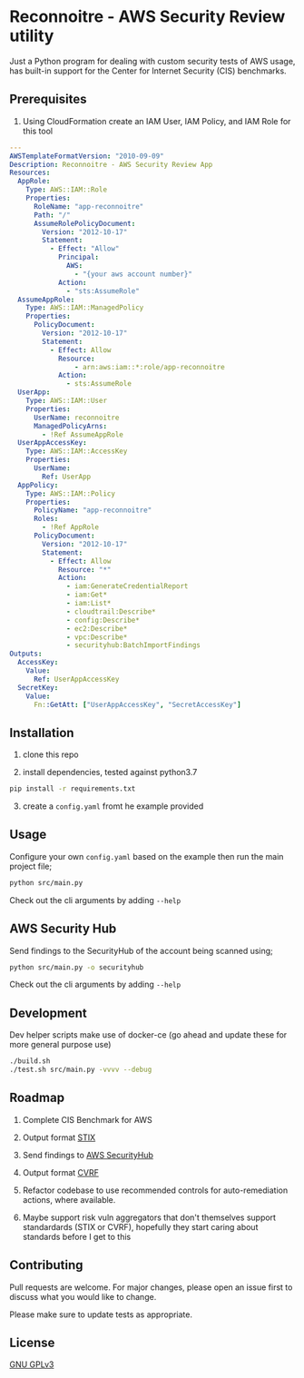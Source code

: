 # Reconnoitre - AWS Security Review utility

Just a Python program for dealing with custom security tests of AWS usage, has built-in support for the Center for Internet Security (CIS) benchmarks.

## Prerequisites

1. Using CloudFormation create an IAM User, IAM Policy, and IAM Role for this tool

```yaml
---
AWSTemplateFormatVersion: "2010-09-09"
Description: Reconnoitre - AWS Security Review App
Resources:
  AppRole:
    Type: AWS::IAM::Role
    Properties:
      RoleName: "app-reconnoitre"
      Path: "/"
      AssumeRolePolicyDocument:
        Version: "2012-10-17"
        Statement:
          - Effect: "Allow"
            Principal:
              AWS:
                - "{your aws account number}"
            Action:
              - "sts:AssumeRole"
  AssumeAppRole:
    Type: AWS::IAM::ManagedPolicy
    Properties:
      PolicyDocument:
        Version: "2012-10-17"
        Statement:
          - Effect: Allow
            Resource:
                - arn:aws:iam::*:role/app-reconnoitre
            Action:
              - sts:AssumeRole
  UserApp:
    Type: AWS::IAM::User
    Properties:
      UserName: reconnoitre
      ManagedPolicyArns:
        - !Ref AssumeAppRole
  UserAppAccessKey:
    Type: AWS::IAM::AccessKey
    Properties:
      UserName:
        Ref: UserApp
  AppPolicy:
    Type: AWS::IAM::Policy
    Properties:
      PolicyName: "app-reconnoitre"
      Roles:
        - !Ref AppRole
      PolicyDocument:
        Version: "2012-10-17"
        Statement:
          - Effect: Allow
            Resource: "*"
            Action:
              - iam:GenerateCredentialReport
              - iam:Get*
              - iam:List*
              - cloudtrail:Describe*
              - config:Describe*
              - ec2:Describe*
              - vpc:Describe*
              - securityhub:BatchImportFindings
Outputs:
  AccessKey:
    Value:
      Ref: UserAppAccessKey
  SecretKey:
    Value:
      Fn::GetAtt: ["UserAppAccessKey", "SecretAccessKey"]
```

## Installation

1. clone this repo

2. install dependencies, tested against python3.7

```bash
pip install -r requirements.txt
```

3. create a `config.yaml` fromt he example provided

## Usage

Configure your own `config.yaml` based on the example then run the main project file;

```bash
python src/main.py
```

Check out the cli arguments by adding `--help`

## AWS Security Hub

Send findings to the SecurityHub of the account being scanned using;

```bash
python src/main.py -o securityhub
```

Check out the cli arguments by adding `--help`

## Development

Dev helper scripts make use of docker-ce (go ahead and update these for more general purpose use)

```bash
./build.sh
./test.sh src/main.py -vvvv --debug
```

## Roadmap

1. Complete CIS Benchmark for AWS

2. Output format [STIX](https://github.com/stixproject/python-stix)

3. Send findings to [AWS SecurityHub](https://docs.aws.amazon.com/securityhub/latest/userguide/securityhub-findings-providers.html#securityhub-custom-providers)

4. Output format [CVRF](https://www.icasi.org/cvrf/)

5. Refactor codebase to use recommended controls for auto-remediation actions, where available.

6. Maybe support risk vuln aggregators that don't themselves support standardards (STIX or CVRF), hopefully they start caring about standards before I get to this

## Contributing

Pull requests are welcome. For major changes, please open an issue first to discuss what you would like to change.

Please make sure to update tests as appropriate.

## License

[GNU GPLv3](https://choosealicense.com/licenses/gpl-3.0/)
